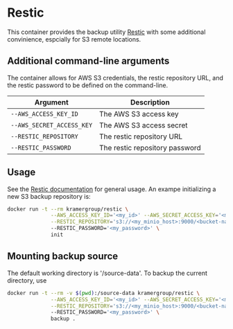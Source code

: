 # Restic

This container provides the backup utility [Restic](https://restic.net/) with some additional convinience, espcially for S3 remote locations.

## Additional command-line arguments

The container allows for AWS S3 credentials, the restic repository URL, and the restic password to be defined on the command-line. 

| Argument                  | Description                    |
| ------------------------- | ------------------------------ |
| `--AWS_ACCESS_KEY_ID`     | The AWS S3 access key          |
| `--AWS_SECRET_ACCESS_KEY` | The AWS S3 access secret       |
| `--RESTIC_REPOSITORY`     | The restic repository URL      |
| `--RESTIC_PASSWORD`       | The restic repository password |

## Usage

See the [Restic documentation](https://restic.readthedocs.io/en/stable/) for general usage. An exampe initializing a new S3 backup repository is:

```bash
docker run -t --rm kramergroup/restic \
              --AWS_ACCESS_KEY_ID='<my_id>' --AWS_SECRET_ACCESS_KEY='<my_key>' \
              --RESTIC_REPOSITORY='s3://<my_minio_host>:9000/<bucket-name>' \ 
              --RESTIC_PASSWORD='<my_password>' \
              init
```

## Mounting backup source

The default working directory is '/source-data'. To backup the current directory, use

```bash
docker run -t --rm -v $(pwd):/source-data kramergroup/restic \
              --AWS_ACCESS_KEY_ID='<my_id>' --AWS_SECRET_ACCESS_KEY='<my_key>' \
              --RESTIC_REPOSITORY='s3://<my_minio_host>:9000/<bucket-name>' \ 
              --RESTIC_PASSWORD='<my_password>' \
              backup .
```